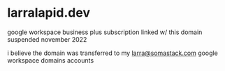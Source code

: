 # larralapid.dev
google workspace business plus subscription linked w/ this domain suspended november 2022 

i believe the domain was transferred to my larra@somastack.com google workspace domains accounts 